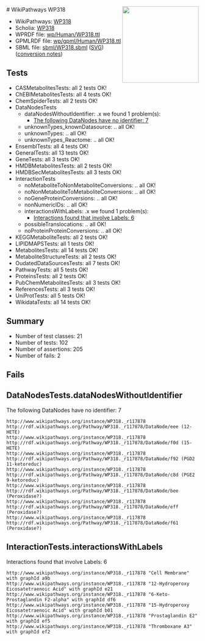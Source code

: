 <img style="float: right; width: 200px" src="../logo.png" />
# WikiPathways WP318

* WikiPathways: [WP318](https://identifiers.org/wikipathways:WP318)
* Scholia: [WP318](https://scholia.toolforge.org/wikipathways/WP318)
* WPRDF file: [wp/Human/WP318.ttl](../wp/Human/WP318.ttl)
* GPMLRDF file: [wp/gpml/Human/WP318.ttl](../wp/gpml/Human/WP318.ttl)
* SBML file: [sbml/WP318.sbml](../sbml/WP318.sbml) ([SVG](../sbml/WP318.svg)) ([conversion notes](../sbml/WP318.txt))

## Tests
* CASMetabolitesTests: all 2 tests OK!
* ChEBIMetabolitesTests: all 4 tests OK!
* ChemSpiderTests: all 2 tests OK!
* DataNodesTests
    * dataNodesWithoutIdentifier: .x we found 1 problem(s):
        * [The following DataNodes have no identifier: 7](#d2d32fa6)
    * unknownTypes_knownDatasource: .. all OK!
    * unknownTypes: .. all OK!
    * unknownTypes_Reactome: .. all OK!
* EnsemblTests: all 4 tests OK!
* GeneralTests: all 13 tests OK!
* GeneTests: all 3 tests OK!
* HMDBMetabolitesTests: all 2 tests OK!
* HMDBSecMetabolitesTests: all 3 tests OK!
* InteractionTests
    * noMetaboliteToNonMetaboliteConversions: .. all OK!
    * noNonMetaboliteToMetaboliteConversions: .. all OK!
    * noGeneProteinConversions: .. all OK!
    * nonNumericIDs: .. all OK!
    * interactionsWithLabels: .x we found 1 problem(s):
        * [Interactions found that involve Labels: 6](#630d267d)
    * possibleTranslocations: .. all OK!
    * noProteinProteinConversions: .. all OK!
* KEGGMetaboliteTests: all 2 tests OK!
* LIPIDMAPSTests: all 1 tests OK!
* MetabolitesTests: all 14 tests OK!
* MetaboliteStructureTests: all 2 tests OK!
* OudatedDataSourcesTests: all 7 tests OK!
* PathwayTests: all 5 tests OK!
* ProteinsTests: all 2 tests OK!
* PubChemMetabolitesTests: all 3 tests OK!
* ReferencesTests: all 3 tests OK!
* UniProtTests: all 5 tests OK!
* WikidataTests: all 14 tests OK!


## Summary

* Number of test classes: 21
* Number of tests: 102
* Number of assertions: 205
* Number of fails: 2

## Fails

<a name="d2d32fa6" />

## DataNodesTests.dataNodesWithoutIdentifier

The following DataNodes have no identifier: 7
```
http://www.wikipathways.org/instance/WP318._r117878 http://rdf.wikipathways.org/Pathway/WP318._r117878/DataNode/eee (12-HETE)
http://www.wikipathways.org/instance/WP318._r117878 http://rdf.wikipathways.org/Pathway/WP318._r117878/DataNode/f0d (15-HETE)
http://www.wikipathways.org/instance/WP318._r117878 http://rdf.wikipathways.org/Pathway/WP318._r117878/DataNode/f92 (PGD2 11-ketoreduc)
http://www.wikipathways.org/instance/WP318._r117878 http://rdf.wikipathways.org/Pathway/WP318._r117878/DataNode/c8d (PGE2 9-ketoreduc)
http://www.wikipathways.org/instance/WP318._r117878 http://rdf.wikipathways.org/Pathway/WP318._r117878/DataNode/bee (Peroxidase?)
http://www.wikipathways.org/instance/WP318._r117878 http://rdf.wikipathways.org/Pathway/WP318._r117878/DataNode/eff (Peroxidase?)
http://www.wikipathways.org/instance/WP318._r117878 http://rdf.wikipathways.org/Pathway/WP318._r117878/DataNode/f61 (Peroxidase?)
```

<a name="630d267d" />

## InteractionTests.interactionsWithLabels

Interactions found that involve Labels: 6
```
http://www.wikipathways.org/instance/WP318._r117878 "Cell Membrane" with graphId a9b
http://www.wikipathways.org/instance/WP318._r117878 "12-Hydroperoxy Eicosatetraenoic Acid" with graphId e21
http://www.wikipathways.org/instance/WP318._r117878 "6-Keto-Prostaglandin F2-alpha" with graphId df6
http://www.wikipathways.org/instance/WP318._r117878 "15-Hydroperoxy Eicosatetraenoic Acid" with graphId b01
http://www.wikipathways.org/instance/WP318._r117878 "Prostaglandin E2" with graphId ef5
http://www.wikipathways.org/instance/WP318._r117878 "Thromboxane A3" with graphId ef2
```

